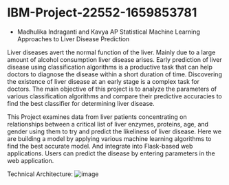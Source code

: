 # IBM-Project-22552-1659853781
- Madhulika Indraganti and Kavya AP
Statistical Machine Learning Approaches to Liver Disease Prediction

Liver diseases avert the normal function of the liver. Mainly due to a large amount of alcohol consumption liver disease arises. Early prediction of liver disease using classification algorithms is a productive task that can help doctors to diagnose the disease within a short duration of time. Discovering the existence of liver disease at an early stage is a complex task for doctors. The main objective of this project is to analyze the parameters of various classification algorithms and compare their predictive accuracies to find the best classifier for determining liver disease.

This Project examines data from liver patients concentrating on relationships between a critical list of liver enzymes, proteins, age, and gender using them to try and predict the likeliness of liver disease. Here we are building a model by applying various machine learning algorithms to find the best accurate model. And integrate into Flask-based web applications. Users can predict the disease by entering parameters in the web application.

Technical Architecture:
![image](https://user-images.githubusercontent.com/72027297/202115643-0c91cd4d-f7af-4c36-b82d-75196c700f60.png)

